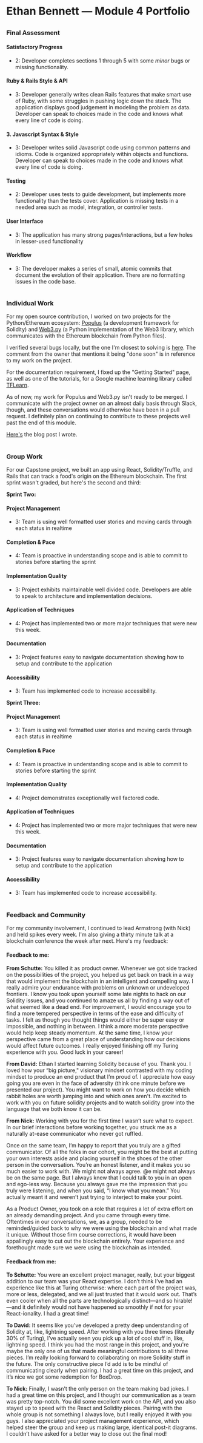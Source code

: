 # Ethan Bennett — Module 4 Portfolio
## 


### **Final Assessment**

#### Satisfactory Progress
* 2: Developer completes sections 1 through 5 with some _minor_ bugs or missing functionality.

#### Ruby & Rails Style & API

* 3: Developer generally writes clean Rails features that make smart use of Ruby, with some struggles in pushing logic down the stack. The application displays good judgement in modeling the problem as data. Developer can speak to choices made in the code and knows what every line of code is doing.

#### 3. Javascript Syntax & Style

* 3: Developer writes solid Javascript code using common patterns and idioms. Code is organized appropriately within objects and functions. Developer can speak to choices made in the code and knows what every line of code is doing.

#### Testing

* 2: Developer uses tests to guide development, but implements more functionality than the tests cover. Application is missing tests in a needed area such as model, integration, or controller tests.

#### User Interface

* 3: The application has many strong pages/interactions, but a few holes in lesser-used functionality

#### Workflow

* 3: The developer makes a series of small, atomic commits that document the evolution of their application. There are no formatting issues in the code base.

#

### **Individual Work**

For my open source contribution, I worked on two projects for the Python/Ethereum ecosystem: [Populus]() (a development framework for Solidity) and [Web3.py]() (a Python implementation of the Web3 library, which communicates with the Ethereum blockchain from Python files).

I verified several bugs locally, but the one I'm closest to solving is [here](https://github.com/pipermerriam/web3.py/issues/161#issuecomment-294399734). The comment from the owner that mentions it being "done soon" is in reference to my work on the project.

For the documentation requirement, I fixed up the "Getting Started" page, as well as one of the tutorials, for a Google machine learning library called [TFLearn](https://github.com/tflearn/tflearn).

As of now, my work for Populus and Web3.py isn't ready to be merged. I communicate with the project owner on an almost daily basis through Slack, though, and these conversations would otherwise have been in a pull request. I definitely plan on continuing to contribute to these projects well past the end of this module.

[Here's](https://gist.github.com/ethanbennett/aafdfe70f8870e0a6c6705f4407cf0df) the blog post I wrote.
#
### **Group Work**

For our Capstone project, we built an app using React, Solidity/Truffle, and Rails that can track a food's origin on the Ethereum blockchain. The first sprint wasn't graded, but here's the second and third:

**Sprint Two:**

#### Project Management

* 3: Team is using well formatted user stories and moving cards through each status in realtime

#### Completion & Pace

* 4: Team is proactive in understanding scope and is able to commit to stories before starting the sprint

#### Implementation Quality

* 3: Project exhibits maintainable well divided code. Developers are able to speak to architecture and implementation decisions.

#### Application of Techniques

* 4: Project has implemented two or more major techniques that were new this week.

#### Documentation

* 3: Project features easy to navigate documentation showing how to setup and contribute to the application

#### Accessibility

* 3: Team has implemented code to increase accessibility.

**Sprint Three:**

#### Project Management
* 3: Team is using well formatted user stories and moving cards through each status in realtime
#### Completion & Pace
* 4: Team is proactive in understanding scope and is able to commit to stories before starting the sprint
#### Implementation Quality
* 4: Project demonstrates exceptionally well factored code.
#### Application of Techniques
* 4: Project has implemented two or more major techniques that were new this week.
#### Documentation
* 3: Project features easy to navigate documentation showing how to setup and contribute to the application
#### Accessibility
* 3: Team has implemented code to increase accessibility.

#
### **Feedback and Community**

For my community involvement, I continued to lead Armstrong (with Nick) and held spikes every week. I'm also giving a thirty minute talk at a blockchain conference the week after next. Here's my feedback:

#### Feedback to me:

**From Schutte:** You killed it as product owner. Whenever we got side tracked on the possibilities of the project, you helped us get back on track in a way that would implement the blockchain in an intelligent and compelling way. I really admire your endurance with problems on unknown or undeveloped frontiers. I know you took upon yourself some late nights to hack on our Solidity issues, and you continued to amaze us all by finding a way out of what seemed like a dead end. For improvement, I would encourage you to find a more tempered perspective in terms of the ease and difficulty of tasks. I felt as though you thought things would either be super easy or impossible, and nothing in between. I think a more moderate perspective would help keep steady momentum. At the same time, I know your perspective came from a great place of understanding how our decisions would affect future outcomes. I really enjoyed finishing off my Turing experience with you. Good luck in your career!

**From David:** Ethan I started learning Solidity because of you.  Thank you.  I loved how your “big picture," visionary mindset contrasted with my coding mindset to produce an end product that I’m proud of.  I appreciate how easy going you are even in the face of adversity (think one minute before we presented our project).  You might want to work on how you decide which rabbit holes are worth jumping into and which ones aren't.  I’m excited to work with you on future solidity projects and to watch solidity grow into the language that we both know it can be.

**From Nick:** Working with you for the first time I wasn’t sure what to expect.  In our
brief interactions before working together, you struck me as a naturally
at-ease communicator who never got ruffled.

Once on the same team, I’m happy to report that you truly are a gifted
communicator.  Of all the folks in our cohort, you might be the best at
putting your own interests aside and placing yourself in the shoes of the
other person in the conversation.  You’re an honest listener, and it makes
you so much easier to work with.  We might not always agree.  @e might not
always be on the same page.  But I always knew that I could talk to you in
an open and ego-less way.  Because you always gave me the impression that
you truly were listening, and when you said, “I know what you mean.”  You
actually meant it and weren’t just trying to interject to make your point.

As a Product Owner, you took on a role that requires a lot of extra effort
on an already demanding project.  And you came through every time.
Oftentimes in our conversations, we, as a group, needed to be
reminded/guided back to why we were using the blockchain and what made it
unique.  Without those firm course corrections, it would have been
appallingly easy to cut out the blockchain entirely.  Your experience and
forethought made sure we were using the blockchain as intended.

#### Feedback from me:
**To Schutte:** You were an excellent project manager, really, but your biggest addition to our team was your React expertise. I don’t think I’ve had an experience like this at Turing otherwise: where each part of the project was, more or less, delegated, and we all just trusted that it would work out. That’s even cooler when all the parts are technologically distinct—and so hirable!—and it definitely would not have happened so smoothly if not for your React-ionality. I had a great time!

**To David:** It seems like you’ve developed a pretty deep understanding of Solidity at, like, lightning speed. After working with you three times (literally 30% of Turing), I’ve actually seen you pick up a lot of cool stuff in, like, lightning speed. I think you had the most range in this project, and you're maybe the only one of us that made meaningful contributions to all three pieces. I’m really looking forward to collaborating on more Solidity stuff in the future. The only constructive piece I’d add is to be mindful of communicating clearly when pairing. I had a great time on this project, and it’s nice we got some redemption for BoxDrop.

**To Nick:** Finally, I wasn’t the only person on the team making bad jokes. I had a great time on this project, and I thought our communication as a team was pretty top-notch. You did some excellent work on the API, and you also stayed up to speed with the React and Solidity pieces. Pairing with the whole group is not something I always love, but I really enjoyed it with you guys. I also appreciated your project management experience, which helped steer the group and keep us making large, identical post-it diagrams. I couldn’t have asked for a better way to close out the final mod!
